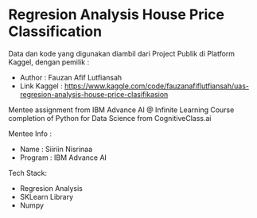 # Regresion Analysis House Price Classification


Data dan kode yang digunakan diambil dari Project Publik di Platform Kaggel, dengan pemilik : 
- Author      : Fauzan Afif Lutfiansah
- Link Kaggel : https://www.kaggle.com/code/fauzanafiflutfiansah/uas-regresion-analysis-house-price-clasifikasion

Mentee assignment from IBM Advance AI @ Infinite Learning Course completion of Python for Data Science from CognitiveClass.ai

Mentee Info :
- Name : Siiriin Nisrinaa
- Program : IBM Advance AI
  
Tech Stack:
- Regresion Analysis
- SKLearn Library
- Numpy
